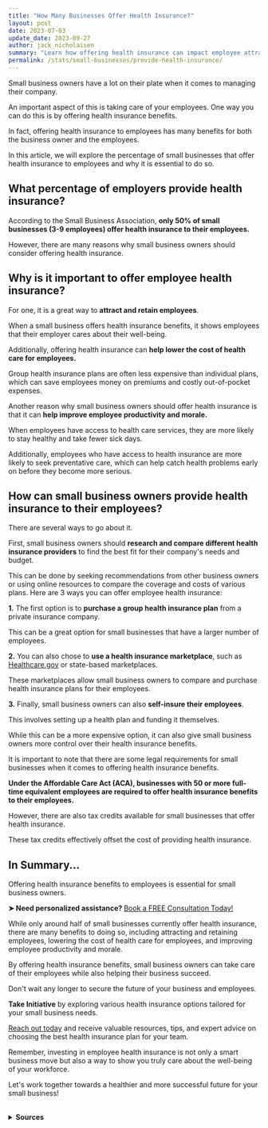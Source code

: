 ```yaml
---
title: "How Many Businesses Offer Health Insurance?"
layout: post
date: 2023-07-03
update_date: 2023-09-27
author: jack_nicholaisen
summary: "Learn how offering health insurance can impact employee attraction and retention. Gain insights to help your business excel in today's marketplace."
permalink: /stats/small-businesses/provide-health-insurance/
---
```


Small business owners have a lot on their plate when it comes to managing their company. 

An important aspect of this is taking care of your employees. One way you can do this is by offering health insurance benefits. 

In fact, offering health insurance to employees has many benefits for both the business owner and the employees. 

In this article, we will explore the percentage of small businesses that offer health insurance to employees and why it is essential to do so.

## What percentage of employers provide health insurance?

According to the Small Business Association, **only 50% of small businesses (3-9 employees) offer health insurance to their employees.** 

However, there are many reasons why small business owners should consider offering health insurance. 

## Why is it important to offer employee health insurance?

For one, it is a great way to **attract and retain employees**. 

When a small business offers health insurance benefits, it shows employees that their employer cares about their well-being.

Additionally, offering health insurance can **help lower the cost of health care for employees.** 

Group health insurance plans are often less expensive than individual plans, which can save employees money on premiums and costly out-of-pocket expenses.

Another reason why small business owners should offer health insurance is that it can **help improve employee productivity and morale.** 

When employees have access to health care services, they are more likely to stay healthy and take fewer sick days.

Additionally, employees who have access to health insurance are more likely to seek preventative care, which can help catch health problems early on before they become more serious.

## How can small business owners provide health insurance to their employees?&#x20;

There are several ways to go about it. 

First, small business owners should **research and compare different health insurance providers** to find the best fit for their company's needs and budget. 

This can be done by seeking recommendations from other business owners or using online resources to compare the coverage and costs of various plans. Here are 3 ways you can offer employee health insurance:

**1.**  The first option is to **purchase a group health insurance plan** from a private insurance company. 

This can be a great option for small businesses that have a larger number of employees.

**2.**  You can also chose to **use a health insurance marketplace**, such as [Healthcare.gov](https://www.healthcare.gov/) or state-based marketplaces. 

These marketplaces allow small business owners to compare and purchase health insurance plans for their employees.

**3.**  Finally, small business owners can also **self-insure their employees**. 

This involves setting up a health plan and funding it themselves. 

While this can be a more expensive option, it can also give small business owners more control over their health insurance benefits.

It is important to note that there are some legal requirements for small businesses when it comes to offering health insurance benefits. 

**Under the Affordable Care Act (ACA), businesses with 50 or more full-time equivalent employees are required to offer health insurance benefits to their employees.** 

However, there are also tax credits available for small businesses that offer health insurance. 

These tax credits effectively offset the cost of providing health insurance.

## In Summary...

Offering health insurance benefits to employees is essential for small business owners. 

<p><b>➤ Need personalized assistance? </b> <a href="https://calendly.com/businessinitiative/30-minute-consultation-call" target="_blank"> Book a FREE Consultation Today!</a></p>

While only around half of small businesses currently offer health insurance, there are many benefits to doing so, including attracting and retaining employees, lowering the cost of health care for employees, and improving employee productivity and morale.

By offering health insurance benefits, small business owners can take care of their employees while also helping their business succeed.

Don't wait any longer to secure the future of your business and employees.

**Take Initiative** by exploring various health insurance options tailored for your small business needs.

[Reach out today](https://www.businessinitiative.org/contact/) and receive valuable resources, tips, and expert advice on choosing the best health insurance plan for your team.

Remember, investing in employee health insurance is not only a smart business move but also a way to show you truly care about the well-being of your workforce. 

Let's work together towards a healthier and more successful future for your small business!

<br>
<details>
<summary><b>Sources</b></summary>
<br>
<ul>
    <li><a href="https://www.nerdwallet.com/article/small-business/how-much-does-small-business-health-insurance-cost">NerdWallet</a></li>
    <li><a href="https://www.healthcare.gov/small-businesses/employers/">Healthcare.gov</a></li>
    <li><a href="https://www.sba.gov/sites/default/files/Health-Insurance.pdf">Small Business Administration</a></li>
    <li><a href="https://www.irs.gov/affordable-care-act/employers/affordable-care-act-tax-provisions-for-small-employers">IRS Affordable Care Act</a></li>
    </ul>
</details>
